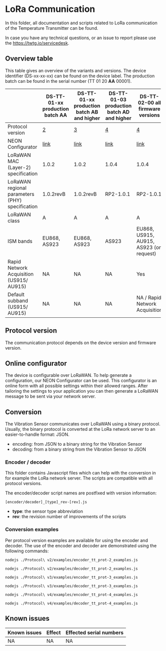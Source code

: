 # LoRa Communication

In this folder, all documentation and scripts related to LoRa communication of the Temperature Transmitter can be found.

In case you have any technical questions, or an issue to report please use the https://twtg.io/servicedesk.

## Overview table

This table gives an overview of the variants and versions.
The device identifier (DS-xx-xx-xx) can be found on the device label.
The production batch can be found in the serial number (TT 01 20 **AA** 00001).

|                                                 | DS-TT-01-xx production batch AA                       | DS-TT-01-xx production batch AB and higher            | DS-TT-01-03 production batch AD and higher            | DS-TT-02-00 all firmware versions                     
| ----------------------------------------------- | ----------------------------------------------------- | ----------------------------------------------------- | ----------------------------------------------------- | ----------------------------------------------------- 
| Protocol version                                | [2](./Protocol%20v2/)                                 | [3](./Protocol%20v3/)                                 | [4](./Protocol%20v4/)                                 | [4](./Protocol%20v4/)                                 
| NEON Configurator                               | [link](https://neon-configurator.twtg.io/neon/tt/v2/) | [link](https://neon-configurator.twtg.io/neon/tt/v3/) | [link](https://neon-configurator.twtg.io/neon/tt/v4/) | [link](https://neon-configurator.twtg.io/neon/tt/v4/) 
| LoRaWAN MAC (Layer-2) specification             | 1.0.2                                                 | 1.0.2                                                 | 1.0.4                                                 | 1.0.4                                                 
| LoRaWAN regional parameters (PHY) specification | 1.0.2revB                                             | 1.0.2revB                                             | RP2-1.0.1                                             | RP2-1.0.1                                             
| LoRaWAN class                                   | A                                                     | A                                                     | A                                                     | A                                                     
| ISM bands                                       | EU868, AS923                                          | EU868, AS923                                          | AS923                                                 | EU868, US915, AU915, AS923 (on request)                                                 
| Rapid Network Acquisition (US915/ AU915)        | NA                                                    | NA                                                    | NA                                                    | Yes                                                   
| Default subband (US915/ AU915)                  | NA                                                    | NA                                                    | NA                                                    | NA / Rapid Network Acquisition                        |

## Protocol version

The communication protocol depends on the device version and firmware version.

## Online configurator

The device is configurable over LoRaWAN.
To help generate a configuration, our NEON Configurator can be used.
This configurator is an online form with all possible settings within their allowed ranges.
After tailoring the settings to your application you can then generate a LoRaWAN message to be sent via your network server.

## Conversion

The Vibration Sensor communicates over LoRaWAN using a binary protocol.
Usually, the binary protocol is converted at the LoRa network server to an easier-to-handle format: JSON.

- encoding: from JSON to a binary string for the Vibration Sensor
- decoding: from a binary string from the Vibration Sensor to JSON

### Encoder / decoder

This folder contains Javascript files which can help with the conversion in for example the LoRa network server.
The scripts are compatible with all protocol versions.

The encoder/decoder script names are postfixed with version information:

    [encoder/decoder]_[type]_rev-[rev].js

- **type**: the sensor type abbreviation
- **rev**: the revision number of improvements of the scripts

### Conversion examples

Per protocol version examples are available for using the encoder and decoder.
The use of the encoder and decoder are demonstrated using the following commands:

```
nodejs ./Protocol\ v2/examples/encoder_tt_prot-2_examples.js

nodejs ./Protocol\ v2/examples/decoder_tt_prot-2_examples.js

nodejs ./Protocol\ v3/examples/encoder_tt_prot-3_examples.js

nodejs ./Protocol\ v3/examples/decoder_tt_prot-3_examples.js

nodejs ./Protocol\ v4/examples/encoder_tt_prot-4_examples.js

nodejs ./Protocol\ v4/examples/decoder_tt_prot-4_examples.js
```

## Known issues

| Known issues | Effect | Effected serial numbers |
| ------------ | ------ | ----------------------- |
| NA           | NA     | NA                      |
